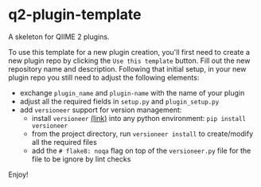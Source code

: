 # q2-plugin-template
A skeleton for QIIME 2 plugins.

To use this template for a new plugin creation, you'll first need to create a new plugin repo by clicking the `Use this template` button.
Fill out the new repository name and description. Following that initial setup, in your new plugin repo you still
need to adjust the following elements:

- exchange `plugin_name` and `plugin-name` with the name of your plugin
- adjust all the required fields in `setup.py` and `plugin_setup.py`
- add `versioneer` support for version management:
    - install `versioneer` [(link)](https://github.com/python-versioneer/python-versioneer) into any python environment: `pip install versioneer`
    - from the project directory, run `versioneer install` to create/modify all the required files
    - add the `# flake8: noqa` flag on top of the `versioneer.py` file for the file to be ignore by lint checks

Enjoy!
